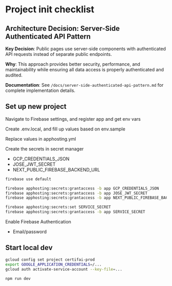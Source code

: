 # Project init checklist

## Architecture Decision: Server-Side Authenticated API Pattern

**Key Decision**: Public pages use server-side components with authenticated API requests instead of separate public endpoints.

**Why**: This approach provides better security, performance, and maintainability while ensuring all data access is properly authenticated and audited.

**Documentation**: See `/docs/server-side-authenticated-api-pattern.md` for complete implementation details.

## Set up new project

Navigate to Firebase settings, and register app and get env vars

Create .env.local, and fill up values based on env.sample

Replace values in apphosting.yml

Create the secrets in secret manager

- GCP_CREDENTIALS_JSON
- JOSE_JWT_SECRET
- NEXT_PUBLIC_FIREBASE_BACKEND_URL

```sh
firebase use default

firebase apphosting:secrets:grantaccess -b app GCP_CREDENTIALS_JSON
firebase apphosting:secrets:grantaccess -b app JOSE_JWT_SECRET
firebase apphosting:secrets:grantaccess -b app NEXT_PUBLIC_FIREBASE_BACKEND_URL

firebase apphosting:secrets:set SERVICE_SECRET
firebase apphosting:secrets:grantaccess -b app SERVICE_SECRET
```

Enable Firebase Authentication

- Email/password

## Start local dev

```bash
gcloud config set project certifai-prod
export GOOGLE_APPLICATION_CREDENTIALS=/...
gcloud auth activate-service-account --key-file=...

npm run dev
```
